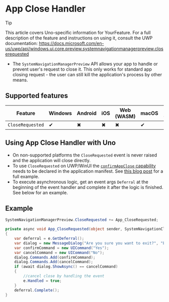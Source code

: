 # App Close Handler

> [!TIP]
> This article covers Uno-specific information for YourFeature. For a full description of the feature and instructions on using it, consult the UWP documentation: https://docs.microsoft.com/en-us/uwp/api/windows.ui.core.preview.systemnavigationmanagerpreview.closerequested

 * The `SystemNavigationManagerPreview` API allows your app to handle or prevent user's request to close it. This only works for standard app closing request - the user can still kill the application's process by other means.

## Supported features

| Feature        |  Windows  | Android |  iOS  |  Web (WASM)  | macOS | Linux (Skia)  | Win 7 (Skia) | 
|---------------|-------|-------|-------|-------|-------|-------|-|
| `CloseRequested`         | ✔ | ✖ | ✖ | ✖ | ✔ | ✔ | ✔ |

## Using App Close Handler with Uno

 * On non-supported platforms the `CloseRequested` event is never raised and the application will close directly.
 * To use `CloseRequested` on UWP/WinUI the [`confirmAppClose` capability](https://docs.microsoft.com/en-us/uwp/api/windows.ui.core.preview.systemnavigationmanagerpreview.closerequested#remarks) needs to be declared in the application manifest. See [this blog post](https://blog.mzikmund.com/2018/09/app-close-confirmation-in-uwp/) for a full example.
 * To execute asynchronous logic, get an event args `Deferral` at the beginning of the event handler and complete it after the logic is finished. See below for an example.

## Example

```c#
SystemNavigationManagerPreview.CloseRequested += App_CloseRequested;

private async void App_CloseRequested(object sender, SystemNavigationCloseRequestedPreviewEventArgs e)
{
    var deferral = e.GetDeferral();
    var dialog = new MessageDialog("Are you sure you want to exit?", "Exit");
    var confirmCommand = new UICommand("Yes");
    var cancelCommand = new UICommand("No");
    dialog.Commands.Add(confirmCommand);
    dialog.Commands.Add(cancelCommand);
    if (await dialog.ShowAsync() == cancelCommand)
    {
        //cancel close by handling the event
        e.Handled = true;
    }
    deferral.Complete();
}
```